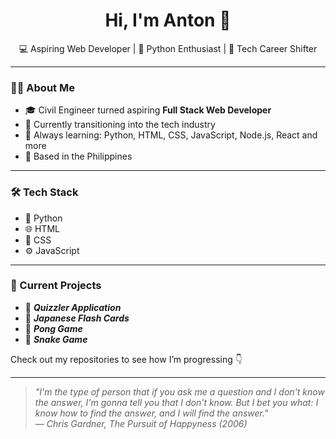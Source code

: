 <h1 align="center">Hi, I'm Anton 👋</h1>

<p align="center">
  💻 Aspiring Web Developer | 🐍 Python Enthusiast | 🚀 Tech Career Shifter
</p>

---

### 👨‍💻 About Me

- 🎓 Civil Engineer turned aspiring **Full Stack Web Developer**
- 🔁 Currently transitioning into the tech industry
- 🧠 Always learning: Python, HTML, CSS, JavaScript, Node.js, React and more
- 📍 Based in the Philippines

---

### 🛠️ Tech Stack

- 🐍 Python
- 🌐 HTML
- 🎨 CSS
- ⚙️ JavaScript

---

### 📌 Current Projects

- 🧠 ***Quizzler Application***
- 🎌 ***Japanese Flash Cards***
- 🏓 ***Pong Game***
- 🐍 ***Snake Game***

Check out my repositories to see how I’m progressing 👇

---

> *"I'm the type of person that if you ask me a question and I don't know the answer, I'm gonna tell you that I don't know. But I bet you what: I know how to find the answer, and I will find the answer."*  
> — *Chris Gardner,* *The Pursuit of Happyness (2006)*

